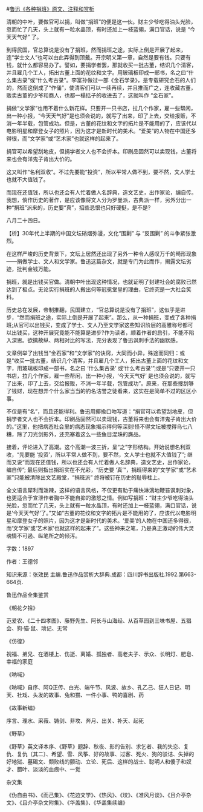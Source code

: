 #[鲁迅《各种捐班》原文、注释和赏析](https://www.vrrw.net/wx/9697.html)

清朝的中叶，要做官可以捐，叫做“捐班”的便是这一伙。财主少爷吃得油头光脸，忽而忙了几天，头上就有一粒水晶顶，有时还加上一枝蓝翎，满口官话，说是 “今天天气好” 了。

到得民国，官总算说是没有了捐班，然而捐班之途，实际上倒是开展了起来，连“学士文人”也可以由此弄得到顶戴。开宗明义第一章，自然是要有钱。只要有钱，就什么都容易办了。譬如，要捐学者罢，那就收买一批古董，结识几个清客，并且雇几个工人，拓出古董上面的花纹和文字。用玻璃板印成一部书，名之曰“什么集古录”或“什么考古录”。李富孙做过一部《金石学录》，是专载研究金石的人们的，然而这倒成了“作俑”，使清客们可以一续再续，并且推而广之，连收藏古董，贩卖古董的少爷和商人，也都一榻括子的收进去了，这就叫作 “金石家”。

捐做“文学家”也用不着什么新花样。只要开一只书店，拉几个作家，雇一些帮闲，出一种小报，“今天天气好”是也须会说的，就写了出来，印了上去，交给报贩，不消一年半载，包管成功。但是，古董的花纹和文字的拓片是不能用的了，应该代以电影明星和摩登女子的照片，因为这才是新时代的美术。“爱美”的人物在中国还多得很，而“文学家”或“艺术家”也就这样的起来了。

捐官可以希望刮地皮，但捐学者文人也不会折本。印刷品固然可以卖现钱，古董将来也会有洋鬼子肯出大价的。

这又叫作“名利双收”。不过先要能“投资”，所以平常人做不到，要不然，文人学士也就不大值钱了。

而现在还值钱，所以也还会有人忙着做人名辞典，造文艺史，出作家论，编自传。我想，倘作历史的著作，是应该像将文人分为罗曼派，古典派一样，另外分出一种“捐班”派来的，历史要“真”，招些忌恨也只好硬挺，是不是?

八月二十四日。



【析】30年代上半期的中国文坛硝烟弥漫，文化“围剿” 与 “反围剿” 的斗争紧张激烈。

在这样严峻的历史背景下，文坛上居然还出现了另外一种令人感叹万千的畸形现象——捐做学士、文人和文学家。鲁迅这篇杂文，就是专门为此而作，揭露文坛劣迹，批判金钱万能。

捐班，就是出钱买官做。清朝中叶出现这种情况，也就证明了封建社会的腐败已然达到了极点。无论实行捐班的人搬出何等冠冕堂皇的理由，它终究是一大社会笑料。

历史总在发展，帝制推翻，民国建立，“官总算说是没有了捐班”，这似乎是进步，“然而捐班之途，实际上倒是开展了起来”。那么，从一种捐班，变成了各种捐班;从官可以出钱买，变成了学士、文人乃至文学家这些知识阶层的高雅称号都可以出钱买，这种开展究竟能不能算是进步?作为读者，顺着作者的启引，不能不陷入深思。欲擒故纵、两相对比的写法，充分表现了鲁迅讽刺手法的幽默感。

文章例举了出钱当“金石家”和“文学家”的诀窍，大同而小异，殊途而同归：或是“收买一批古董，结识几个清客，并且雇几个工人，拓出古董上面的花纹和文字，用玻璃板印成一部书，名之曰 ‘什么集古录’ 或‘什么考古录’”;或是“只要开一只书店，拉几个作家，雇一些帮闲，出一种小报，‘今天天气好’ 是也须会说的，就写了出来，印了上去，交给报贩，不消一年半载，包管成功”。原来，在那些搜刮够了钱财，现在想弄个什么家当当的钓名沽誉之徒看来，这实在是简单不过的区区小事。

不仅是有“名”，而且还能得利。鲁迅用揶揄口吻写道：“捐官可以希望刮地皮，但捐学者文人也不会折本。印刷品固然可以卖现钱，古董将来也会有洋鬼子肯出大价的。”这里，他把病态社会里的病态现象揭示得何等深刻!怪不得文坛被搅得乌七八糟，除了刀光剑影外，还充塞着这么一些鱼目混珠的膺品。

接着，评论进入了高潮。这个高潮一波三折，呈“之”字形结构。开始说想名利双收，“先要能 ‘投资’，所以平常人做不到，要不然，文人学士也就不大值钱了”; 继而又说“而现在还值钱，所以也还会有人忙着做人名辞典，造文艺史，出作家论，编自传”; 最后则指出捐班实在不光彩，“历史要 ‘真’”，捐班得来的“文学家”或“艺术家”只能被清除出文艺殿堂，“捐班派” 终将被钉在历史的耻辱柱上。

全文语言犀利而泼辣，这样的语言风格，不仅更有助于痛快淋漓地鞭笞讽刺对象，也更适合于宣泄作者胸中不能自抑的激怒之情。例如写捐班：“财主少爷吃得油头光脸，忽而忙了几天，头上就有一粒水晶顶，有时还加上一枝蓝翎，满口官话，说是‘今天天气好’了。”又如“古董的花纹和文字的拓片是不能用的了，应该代以电影明星和摩登女子的照片，因为这才是新时代的美术。‘爱美’的人物在中国还多得很，而‘文学家’或‘艺术家’也就这样的起来了”。这些神来之笔，乃是真正激动的伟大灵魂情不可遏、纵笔所之的倾泻。

字数：1897

作者：王德邻

知识来源：张效民 主编.鲁迅作品赏析大辞典.成都：四川辞书出版社.1992.第663-664页.

鲁迅作品全集鉴赏

《朝花夕拾》

范爱农、《二十四孝图》、藤野先生、阿长与山海经、从百草园到三味书屋、五猖会、狗·猫·鼠、琐记、无常

《仿徨》

祝福、弟兄、在酒楼上、伤逝、离婚、孤独者、高老夫子、示众、长明灯、肥皂、幸福的家庭

《呐喊》

《呐喊》自序、阿Q正传、白光、端午节、风波、故乡、孔乙己、狂人日记、明天、社戏、头发的故事、兔和猫、一件小事、鸭的喜剧、药

《故事新编》

序言、理水、采薇、铸剑、非攻、奔月、出关、补天、起死

《野草》

《野草》英文译本序、《野草》题辞、秋夜、影的告别、求乞者、我的失恋、复仇、复仇〔其二〕、希望、雪、风筝、好的故事、过客、死火、狗的驳诘、失掉的好地狱、墓碣文、颓败线的颤动、立论、死后、这样的战士、聪明人和傻子和奴才、腊叶、淡淡的血痕中、一觉

杂文集

《伪自由书》、《而己集》、《花边文学》、《热风》、《坟》、《准风月谈》、《且介亭杂文》、《且介亭杂文附集》、《华盖集》、《华盖集续编》

